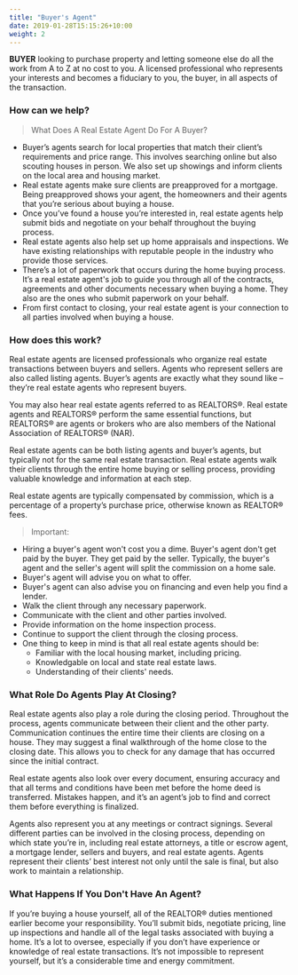 ```yaml
---
title: "Buyer's Agent"
date: 2019-01-28T15:15:26+10:00
weight: 2
---
```


**BUYER** looking to purchase property and letting someone else do all the work from A to Z at no cost to you. A licensed professional who represents your interests and becomes a fiduciary to you, the buyer, in all aspects of the transaction.

### How can we help?

> What Does A Real Estate Agent Do For A Buyer?
- Buyer’s agents search for local properties that match their client’s requirements and price range. This involves searching online but also scouting houses in person. We also set up showings and inform clients on the local area and housing market.
- Real estate agents make sure clients are preapproved for a mortgage. Being preapproved shows your agent, the homeowners and their agents that you’re serious about buying a house.
- Once you’ve found a house you’re interested in, real estate agents help submit bids and negotiate on your behalf throughout the buying process.
- Real estate agents also help set up home appraisals and inspections. We have existing relationships with reputable people in the industry who provide those services.
- There’s a lot of paperwork that occurs during the home buying process. It’s a real estate agent's job to guide you through all of the contracts, agreements and other documents necessary when buying a home. They also are the ones who submit paperwork on your behalf.
- From first contact to closing, your real estate agent is your connection to all parties involved when buying a house.

### How does this work?
Real estate agents are licensed professionals who organize real estate transactions between buyers and sellers. Agents who represent sellers are also called listing agents. Buyer’s agents are exactly what they sound like – they’re real estate agents who represent buyers.

You may also hear real estate agents referred to as REALTORS®. Real estate agents and REALTORS® perform the same essential functions, but REALTORS® are agents or brokers who are also members of the National Association of REALTORS® (NAR).

Real estate agents can be both listing agents and buyer’s agents, but typically not for the same real estate transaction. Real estate agents walk their clients through the entire home buying or selling process, providing valuable knowledge and information at each step.

Real estate agents are typically compensated by commission, which is a percentage of a property’s purchase price, otherwise known as REALTOR® fees.

> Important:
- Hiring a buyer's agent won't cost you a dime. Buyer's agent don't get paid by the buyer. They get paid by the seller. Typically, the buyer's agent and the seller's agent will split the commission on a home sale.
- Buyer's agent will advise you on what to offer.
- Buyer's agent can also advise you on financing and even help you find a lender.
- Walk the client through any necessary paperwork.
- Communicate with the client and other parties involved.
- Provide information on the home inspection process.
- Continue to support the client through the closing process.
- One thing to keep in mind is that all real estate agents should be:
  - Familiar with the local housing market, including pricing.
  - Knowledgable on local and state real estate laws.
  - Understanding of their clients' needs.

### What Role Do Agents Play At Closing?
Real estate agents also play a role during the closing period. Throughout the process, agents communicate between their client and the other party. Communication continues the entire time their clients are closing on a house. They may suggest a final walkthrough of the home close to the closing date. This allows you to check for any damage that has occurred since the initial contract.

Real estate agents also look over every document, ensuring accuracy and that all terms and conditions have been met before the home deed is transferred. Mistakes happen, and it’s an agent’s job to find and correct them before everything is finalized.

Agents also represent you at any meetings or contract signings. Several different parties can be involved in the closing process, depending on which state you’re in, including real estate attorneys, a title or escrow agent, a mortgage lender, sellers and buyers, and real estate agents. Agents represent their clients’ best interest not only until the sale is final, but also work to maintain a relationship.

### What Happens If You Don't Have An Agent?
If you’re buying a house yourself, all of the REALTOR® duties mentioned earlier become your responsibility. You’ll submit bids, negotiate pricing, line up inspections and handle all of the legal tasks associated with buying a home. It’s a lot to oversee, especially if you don’t have experience or knowledge of real estate transactions. It’s not impossible to represent yourself, but it’s a considerable time and energy commitment.
